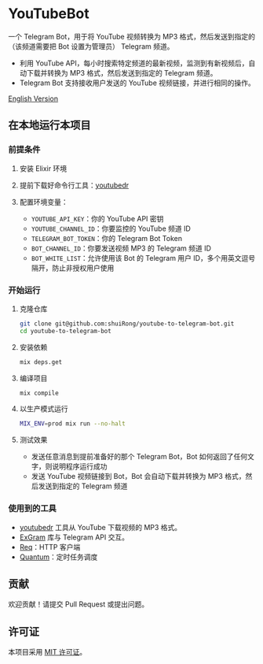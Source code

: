 # YouTubeBot

一个 Telegram Bot，用于将 YouTube 视频转换为 MP3 格式，然后发送到指定的（该频道需要把 Bot 设置为管理员） Telegram 频道。

- 利用 YouTube API，每小时搜索特定频道的最新视频，监测到有新视频后，自动下载并转换为 MP3 格式，然后发送到指定的 Telegram 频道。
- Telegram Bot 支持接收用户发送的 YouTube 视频链接，并进行相同的操作。

[English Version](README.md)

## 在本地运行本项目

### 前提条件

1. 安装 Elixir 环境
2. 提前下载好命令行工具：[youtubedr](https://github.com/kkrt-labs/youtubedr)
3. 配置环境变量：

   - `YOUTUBE_API_KEY`：你的 YouTube API 密钥
   - `YOUTUBE_CHANNEL_ID`：你要监控的 YouTube 频道 ID
   - `TELEGRAM_BOT_TOKEN`：你的 Telegram Bot Token
   - `BOT_CHANNEL_ID`：你要发送视频 MP3 的 Telegram 频道 ID
   - `BOT_WHITE_LIST`：允许使用该 Bot 的 Telegram 用户 ID，多个用英文逗号隔开，防止非授权用户使用

### 开始运行

1. 克隆仓库
   ```bash
   git clone git@github.com:shuiRong/youtube-to-telegram-bot.git
   cd youtube-to-telegram-bot
   ```
2. 安装依赖
   ```bash
   mix deps.get
   ```
3. 编译项目

   ```bash
   mix compile
   ```

4. 以生产模式运行

   ```bash
   MIX_ENV=prod mix run --no-halt
   ```

5. 测试效果
   - 发送任意消息到提前准备好的那个 Telegram Bot，Bot 如何返回了任何文字，则说明程序运行成功
   - 发送 YouTube 视频链接到 Bot，Bot 会自动下载并转换为 MP3 格式，然后发送到指定的 Telegram 频道

### 使用到的工具

- [youtubedr](https://github.com/kkdai/youtube) 工具从 YouTube 下载视频的 MP3 格式。
- [ExGram](https://github.com/rockneurotiko/ex_gram) 库与 Telegram API 交互。
- [Req](https://github.com/wojtekmach/req)：HTTP 客户端
- [Quantum](https://github.com/quantum-elixir/quantum-core)：定时任务调度

## 贡献

欢迎贡献！请提交 Pull Request 或提出问题。

## 许可证

本项目采用 [MIT 许可证](LICENSE)。
